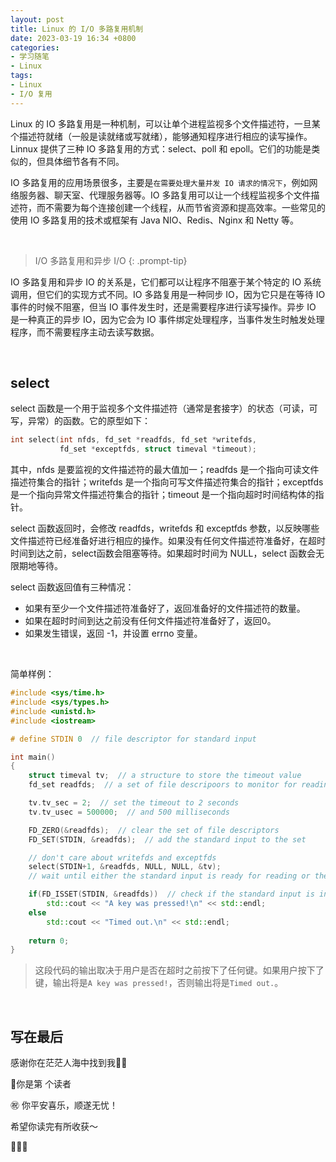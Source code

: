 ```yaml
---
layout: post
title: Linux 的 I/O 多路复用机制
date: 2023-03-19 16:34 +0800
categories:
- 学习随笔
- Linux
tags:
- Linux
- I/O 复用
---
```




Linux 的 IO 多路复用是一种机制，可以让单个进程监视多个文件描述符，一旦某个描述符就绪（一般是读就绪或写就绪），能够通知程序进行相应的读写操作。Linnux 提供了三种 IO 多路复用的方式：select、poll 和 epoll。它们的功能是类似的，但具体细节各有不同。

IO 多路复用的应用场景很多，主要是`在需要处理大量并发 IO 请求的情况下`，例如网络服务器、聊天室、代理服务器等。IO 多路复用可以让一个线程监视多个文件描述符，而不需要为每个连接创建一个线程，从而节省资源和提高效率。一些常见的使用 IO 多路复用的技术或框架有 Java NIO、Redis、Nginx 和 Netty 等。

​    

> I/O 多路复用和异步 I/O
{: .prompt-tip}

IO 多路复用和异步 IO 的关系是，它们都可以让程序不阻塞于某个特定的 IO 系统调用，但它们的实现方式不同。IO 多路复用是一种同步 IO，因为它只是在等待 IO 事件的时候不阻塞，但当 IO 事件发生时，还是需要程序进行读写操作。异步 IO 是一种真正的异步 IO，因为它会为 IO 事件绑定处理程序，当事件发生时触发处理程序，而不需要程序主动去读写数据。  

​     

## select

select 函数是一个用于监视多个文件描述符（通常是套接字）的状态（可读，可写，异常）的函数。它的原型如下：

```c++
int select(int nfds, fd_set *readfds, fd_set *writefds,
           fd_set *exceptfds, struct timeval *timeout);
```

其中，nfds 是要监视的文件描述符的最大值加一；readfds 是一个指向可读文件描述符集合的指针；writefds 是一个指向可写文件描述符集合的指针；exceptfds 是一个指向异常文件描述符集合的指针；timeout 是一个指向超时时间结构体的指针。

select 函数返回时，会修改 readfds，writefds 和 exceptfds 参数，以反映哪些文件描述符已经准备好进行相应的操作。如果没有任何文件描述符准备好，在超时时间到达之前，select函数会阻塞等待。如果超时时间为 NULL，select 函数会无限期地等待。

select 函数返回值有三种情况：

- 如果有至少一个文件描述符准备好了，返回准备好的文件描述符的数量。
- 如果在超时时间到达之前没有任何文件描述符准备好了，返回0。
- 如果发生错误，返回 -1，并设置 errno 变量。

​    

简单样例：

```c++
#include <sys/time.h>
#include <sys/types.h>
#include <unistd.h>
#include <iostream>

# define STDIN 0  // file descriptor for standard input

int main()
{
    struct timeval tv;  // a structure to store the timeout value
    fd_set readfds;  // a set of file descripoors to monitor for reading

    tv.tv_sec = 2;  // set the timeout to 2 seconds
    tv.tv_usec = 500000;  // and 500 milliseconds

    FD_ZERO(&readfds);  // clear the set of file descriptors
    FD_SET(STDIN, &readfds);  // add the standard input to the set

    // don't care about writefds and exceptfds
    select(STDIN+1, &readfds, NULL, NULL, &tv);
    // wait until either the standard input is ready for reading or the timeout expires

    if(FD_ISSET(STDIN, &readfds))  // check if the standard input is in the set
        std::cout << "A key was pressed!\n" << std::endl;
    else
        std::cout << "Timed out.\n" << std::endl;
    
    return 0;
}
```

> 这段代码的输出取决于用户是否在超时之前按下了任何键。如果用户按下了键，输出将是`A key was pressed!`，否则输出将是`Timed out.`。

​    



## 写在最后

感谢你在茫茫人海中找到我🕵🏼

<script async src="//busuanzi.ibruce.info/busuanzi/2.3/busuanzi.pure.mini.js"></script>

<link rel="stylesheet" href="https://use.fontawesome.com/releases/v5.3.1/css/all.css" integrity="sha384-mzrmE5qonljUremFsqc01SB46JvROS7bZs3IO2EmfFsd15uHvIt+Y8vEf7N7fWAU" crossorigin="anonymous">

<span id="busuanzi_container_page_pv">🎉你是第 <span id="busuanzi_value_page_pv"><i class="fa fa-spinner fa-spin"></i>  </span> 个读者

㊗️ 你平安喜乐，顺遂无忧！

希望你读完有所收获～

🥂🥂🥂 
